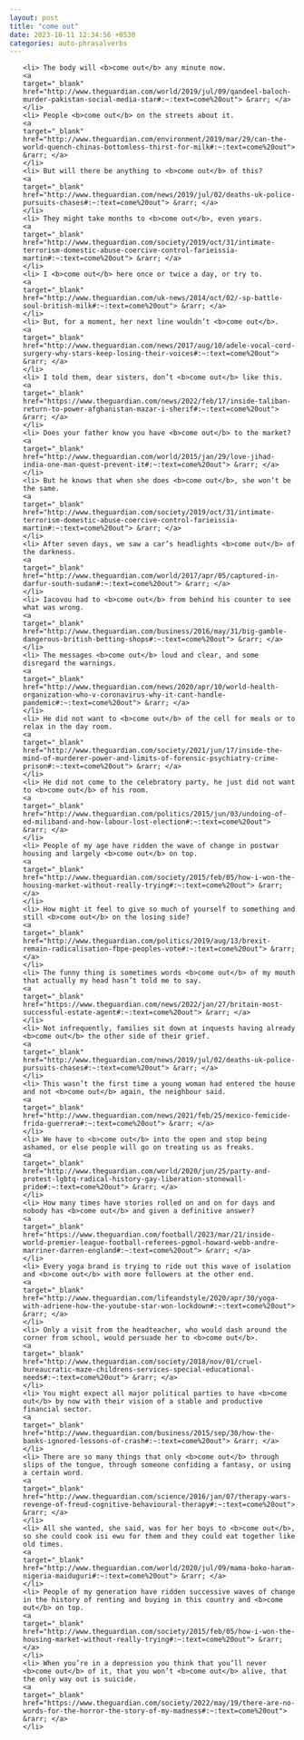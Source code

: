 ```yaml
---
layout: post
title: "come out"
date: 2023-10-11 12:34:56 +0530
categories: auto-phrasalverbs
---
```

<ol>

    <li> The body will <b>come out</b> any minute now.
    <a 
    target="_blank" 
    href="http://www.theguardian.com/world/2019/jul/09/qandeel-baloch-murder-pakistan-social-media-star#:~:text=come%20out"> &rarr; </a>
    </li>
    <li> People <b>come out</b> on the streets about it.
    <a 
    target="_blank" 
    href="http://www.theguardian.com/environment/2019/mar/29/can-the-world-quench-chinas-bottomless-thirst-for-milk#:~:text=come%20out"> &rarr; </a>
    </li>
    <li> But will there be anything to <b>come out</b> of this?
    <a 
    target="_blank" 
    href="http://www.theguardian.com/news/2019/jul/02/deaths-uk-police-pursuits-chases#:~:text=come%20out"> &rarr; </a>
    </li>
    <li> They might take months to <b>come out</b>, even years.
    <a 
    target="_blank" 
    href="http://www.theguardian.com/society/2019/oct/31/intimate-terrorism-domestic-abuse-coercive-control-farieissia-martin#:~:text=come%20out"> &rarr; </a>
    </li>
    <li> I <b>come out</b> here once or twice a day, or try to.
    <a 
    target="_blank" 
    href="http://www.theguardian.com/uk-news/2014/oct/02/-sp-battle-soul-british-milk#:~:text=come%20out"> &rarr; </a>
    </li>
    <li> But, for a moment, her next line wouldn’t <b>come out</b>.
    <a 
    target="_blank" 
    href="http://www.theguardian.com/news/2017/aug/10/adele-vocal-cord-surgery-why-stars-keep-losing-their-voices#:~:text=come%20out"> &rarr; </a>
    </li>
    <li> I told them, dear sisters, don’t <b>come out</b> like this.
    <a 
    target="_blank" 
    href="https://www.theguardian.com/news/2022/feb/17/inside-taliban-return-to-power-afghanistan-mazar-i-sherif#:~:text=come%20out"> &rarr; </a>
    </li>
    <li> Does your father know you have <b>come out</b> to the market?
    <a 
    target="_blank" 
    href="http://www.theguardian.com/world/2015/jan/29/love-jihad-india-one-man-quest-prevent-it#:~:text=come%20out"> &rarr; </a>
    </li>
    <li> But he knows that when she does <b>come out</b>, she won’t be the same.
    <a 
    target="_blank" 
    href="http://www.theguardian.com/society/2019/oct/31/intimate-terrorism-domestic-abuse-coercive-control-farieissia-martin#:~:text=come%20out"> &rarr; </a>
    </li>
    <li> After seven days, we saw a car’s headlights <b>come out</b> of the darkness.
    <a 
    target="_blank" 
    href="http://www.theguardian.com/world/2017/apr/05/captured-in-darfur-south-sudan#:~:text=come%20out"> &rarr; </a>
    </li>
    <li> Iacovou had to <b>come out</b> from behind his counter to see what was wrong.
    <a 
    target="_blank" 
    href="http://www.theguardian.com/business/2016/may/31/big-gamble-dangerous-british-betting-shops#:~:text=come%20out"> &rarr; </a>
    </li>
    <li> The messages <b>come out</b> loud and clear, and some disregard the warnings.
    <a 
    target="_blank" 
    href="http://www.theguardian.com/news/2020/apr/10/world-health-organization-who-v-coronavirus-why-it-cant-handle-pandemic#:~:text=come%20out"> &rarr; </a>
    </li>
    <li> He did not want to <b>come out</b> of the cell for meals or to relax in the day room.
    <a 
    target="_blank" 
    href="http://www.theguardian.com/society/2021/jun/17/inside-the-mind-of-murderer-power-and-limits-of-forensic-psychiatry-crime-prison#:~:text=come%20out"> &rarr; </a>
    </li>
    <li> He did not come to the celebratory party, he just did not want to <b>come out</b> of his room.
    <a 
    target="_blank" 
    href="http://www.theguardian.com/politics/2015/jun/03/undoing-of-ed-miliband-and-how-labour-lost-election#:~:text=come%20out"> &rarr; </a>
    </li>
    <li> People of my age have ridden the wave of change in postwar housing and largely <b>come out</b> on top.
    <a 
    target="_blank" 
    href="http://www.theguardian.com/society/2015/feb/05/how-i-won-the-housing-market-without-really-trying#:~:text=come%20out"> &rarr; </a>
    </li>
    <li> How might it feel to give so much of yourself to something and still <b>come out</b> on the losing side?
    <a 
    target="_blank" 
    href="http://www.theguardian.com/politics/2019/aug/13/brexit-remain-radicalisation-fbpe-peoples-vote#:~:text=come%20out"> &rarr; </a>
    </li>
    <li> The funny thing is sometimes words <b>come out</b> of my mouth that actually my head hasn’t told me to say.
    <a 
    target="_blank" 
    href="https://www.theguardian.com/news/2022/jan/27/britain-most-successful-estate-agent#:~:text=come%20out"> &rarr; </a>
    </li>
    <li> Not infrequently, families sit down at inquests having already <b>come out</b> the other side of their grief.
    <a 
    target="_blank" 
    href="http://www.theguardian.com/news/2019/jul/02/deaths-uk-police-pursuits-chases#:~:text=come%20out"> &rarr; </a>
    </li>
    <li> This wasn’t the first time a young woman had entered the house and not <b>come out</b> again, the neighbour said.
    <a 
    target="_blank" 
    href="http://www.theguardian.com/news/2021/feb/25/mexico-femicide-frida-guerrera#:~:text=come%20out"> &rarr; </a>
    </li>
    <li> We have to <b>come out</b> into the open and stop being ashamed, or else people will go on treating us as freaks.
    <a 
    target="_blank" 
    href="http://www.theguardian.com/world/2020/jun/25/party-and-protest-lgbtq-radical-history-gay-liberation-stonewall-pride#:~:text=come%20out"> &rarr; </a>
    </li>
    <li> How many times have stories rolled on and on for days and nobody has <b>come out</b> and given a definitive answer?
    <a 
    target="_blank" 
    href="https://www.theguardian.com/football/2023/mar/21/inside-world-premier-league-football-referees-pgmol-howard-webb-andre-marriner-darren-england#:~:text=come%20out"> &rarr; </a>
    </li>
    <li> Every yoga brand is trying to ride out this wave of isolation and <b>come out</b> with more followers at the other end.
    <a 
    target="_blank" 
    href="http://www.theguardian.com/lifeandstyle/2020/apr/30/yoga-with-adriene-how-the-youtube-star-won-lockdown#:~:text=come%20out"> &rarr; </a>
    </li>
    <li> Only a visit from the headteacher, who would dash around the corner from school, would persuade her to <b>come out</b>.
    <a 
    target="_blank" 
    href="http://www.theguardian.com/society/2018/nov/01/cruel-bureaucratic-maze-childrens-services-special-educational-needs#:~:text=come%20out"> &rarr; </a>
    </li>
    <li> You might expect all major political parties to have <b>come out</b> by now with their vision of a stable and productive financial sector.
    <a 
    target="_blank" 
    href="http://www.theguardian.com/business/2015/sep/30/how-the-banks-ignored-lessons-of-crash#:~:text=come%20out"> &rarr; </a>
    </li>
    <li> There are so many things that only <b>come out</b> through slips of the tongue, through someone confiding a fantasy, or using a certain word.
    <a 
    target="_blank" 
    href="http://www.theguardian.com/science/2016/jan/07/therapy-wars-revenge-of-freud-cognitive-behavioural-therapy#:~:text=come%20out"> &rarr; </a>
    </li>
    <li> All she wanted, she said, was for her boys to <b>come out</b>, so she could cook isi ewu for them and they could eat together like old times.
    <a 
    target="_blank" 
    href="http://www.theguardian.com/world/2020/jul/09/mama-boko-haram-nigeria-maiduguri#:~:text=come%20out"> &rarr; </a>
    </li>
    <li> People of my generation have ridden successive waves of change in the history of renting and buying in this country and <b>come out</b> on top.
    <a 
    target="_blank" 
    href="http://www.theguardian.com/society/2015/feb/05/how-i-won-the-housing-market-without-really-trying#:~:text=come%20out"> &rarr; </a>
    </li>
    <li> When you’re in a depression you think that you’ll never <b>come out</b> of it, that you won’t <b>come out</b> alive, that the only way out is suicide.
    <a 
    target="_blank" 
    href="https://www.theguardian.com/society/2022/may/19/there-are-no-words-for-the-horror-the-story-of-my-madness#:~:text=come%20out"> &rarr; </a>
    </li>